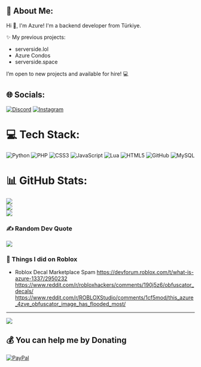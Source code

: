 ## 💫 About Me:
Hi 👋, I'm Azure! I'm a backend developer from Türkiye.

✨ My previous projects:
- serverside.lol
- Azure Condos
- serverside.space

I’m open to new projects and available for hire! 💻

## 🌐 Socials:
[![Discord](https://img.shields.io/badge/Discord-%237289DA.svg?logo=discord&logoColor=white)](https://discord.gg/azw) [![Instagram](https://img.shields.io/badge/Instagram-%23E4405F.svg?logo=Instagram&logoColor=white)](https://instagram.com/137azure) 

# 💻 Tech Stack:
![Python](https://img.shields.io/badge/python-3670A0?style=flat&logo=python&logoColor=ffdd54) ![PHP](https://img.shields.io/badge/php-%23777BB4.svg?style=flat&logo=php&logoColor=white) ![CSS3](https://img.shields.io/badge/css3-%231572B6.svg?style=flat&logo=css3&logoColor=white) ![JavaScript](https://img.shields.io/badge/javascript-%23323330.svg?style=flat&logo=javascript&logoColor=%23F7DF1E) ![Lua](https://img.shields.io/badge/lua-%232C2D72.svg?style=flat&logo=lua&logoColor=white) ![HTML5](https://img.shields.io/badge/html5-%23E34F26.svg?style=flat&logo=html5&logoColor=white) ![GitHub](https://img.shields.io/badge/github-%23121011.svg?style=flat&logo=github&logoColor=white) ![MySQL](https://img.shields.io/badge/mysql-4479A1.svg?style=flat&logo=mysql&logoColor=white)
# 📊 GitHub Stats:
![](https://github-readme-stats.vercel.app/api?username=azurv&theme=dark&hide_border=false&include_all_commits=false&count_private=false)<br/>
![](https://github-readme-streak-stats.herokuapp.com/?user=azurv&theme=dark&hide_border=false)<br/>
![](https://github-readme-stats.vercel.app/api/top-langs/?username=azurv&theme=dark&hide_border=false&include_all_commits=false&count_private=false&layout=compact)

### ✍️ Random Dev Quote
![](https://quotes-github-readme.vercel.app/api?type=horizontal&theme=radical)

### 🤣 Things I did on Roblox

- Roblox Decal Marketplace Spam
  https://devforum.roblox.com/t/what-is-azure-1337/2950232
  https://www.reddit.com/r/robloxhackers/comments/190j5z6/obfuscator_decals/
  https://www.reddit.com/r/ROBLOXStudio/comments/1cf5mod/this_azure_4zve_obfuscator_image_has_flooded_most/

---
[![](https://visitcount.itsvg.in/api?id=azurv&icon=0&color=0)](https://visitcount.itsvg.in)

  ## 💰 You can help me by Donating
  [![PayPal](https://img.shields.io/badge/PayPal-00457C?style=for-the-badge&logo=paypal&logoColor=white)](https://paypal.me/azure1337) 

  
